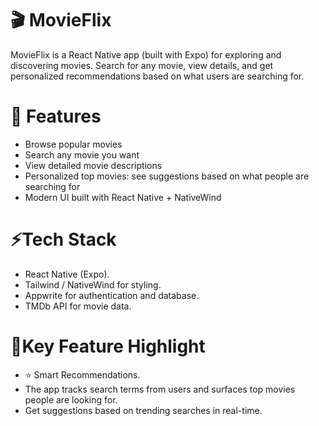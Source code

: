 # 🎬 MovieFlix
MovieFlix is a React Native app (built with Expo) for exploring and discovering movies. Search for any movie, view details, and get personalized recommendations based on what users are searching for.

# 🚀 Features
- Browse popular movies
- Search any movie you want
- View detailed movie descriptions
- Personalized top movies: see suggestions based on what people are searching for
- Modern UI built with React Native + NativeWind

# ⚡Tech Stack
- React Native (Expo).
- Tailwind / NativeWind for styling.
- Appwrite for authentication and database.
- TMDb API for movie data.

# 🎯Key Feature Highlight
- ⭐ Smart Recommendations.
- The app tracks search terms from users and surfaces top movies people are looking for.
- Get suggestions based on trending searches in real-time.
